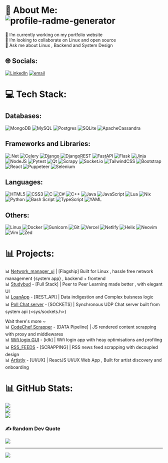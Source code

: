 # 💫 About Me: <img height="auto" src="https://komarev.com/ghpvc/?username=Blazzzee&label=Profile%20views&color=0e75b6&style=flat" alt="profile-radme-generator" />
🔭 I’m currently working on my portfolio website<br>👯 I’m looking to collaborate on Linux and open source<br>💬 Ask me about Linux , Backend and System Design


## 🌐 Socials:
[![LinkedIn](https://img.shields.io/badge/LinkedIn-%230077B5.svg?logo=linkedin&logoColor=white)](https://in.linkedin.com/in/maanik-khurana-0298b4296) [![email](https://img.shields.io/badge/Email-D14836?logo=gmail&logoColor=white)](mailto:maanikhurana1007@gmail.com) 

# 💻 Tech Stack:
## Databases:
![MongoDB](https://img.shields.io/badge/MongoDB-%234ea94b.svg?style=for-the-badge&logo=mongodb&logoColor=white) ![MySQL](https://img.shields.io/badge/mysql-4479A1.svg?style=for-the-badge&logo=mysql&logoColor=white) ![Postgres](https://img.shields.io/badge/postgres-%23316192.svg?style=for-the-badge&logo=postgresql&logoColor=white) ![SQLite](https://img.shields.io/badge/sqlite-%2307405e.svg?style=for-the-badge&logo=sqlite&logoColor=white) ![ApacheCassandra](https://img.shields.io/badge/cassandra-%231287B1.svg?style=for-the-badge&logo=apache-cassandra&logoColor=white)
## Frameworks and Libraries:
![.Net](https://img.shields.io/badge/.NET-5C2D91?style=for-the-badge&logo=.net&logoColor=white) ![Celery](https://img.shields.io/badge/celery-%23a9cc54.svg?style=for-the-badge&logo=celery&logoColor=ddf4a4) 
![Django](https://img.shields.io/badge/django-%23092E20.svg?style=for-the-badge&logo=django&logoColor=white) ![DjangoREST](https://img.shields.io/badge/DJANGO-REST-ff1709?style=for-the-badge&logo=django&logoColor=white&color=ff1709&labelColor=gray)
![FastAPI](https://img.shields.io/badge/FastAPI-005571?style=for-the-badge&logo=fastapi) ![Flask](https://img.shields.io/badge/flask-%23000.svg?style=for-the-badge&logo=flask&logoColor=white) ![Jinja](https://img.shields.io/badge/jinja-white.svg?style=for-the-badge&logo=jinja&logoColor=black) ![NodeJS](https://img.shields.io/badge/node.js-6DA55F?style=for-the-badge&logo=node.js&logoColor=white) ![Pytest](https://img.shields.io/badge/pytest-%23ffffff.svg?style=for-the-badge&logo=pytest&logoColor=2f9fe3) ![Qt](https://img.shields.io/badge/Qt-%23217346.svg?style=for-the-badge&logo=Qt&logoColor=white) ![Scrapy](https://img.shields.io/badge/scrapy-%2360a839.svg?style=for-the-badge&logo=scrapy&logoColor=d1d2d3) ![Socket.io](https://img.shields.io/badge/Socket.io-black?style=for-the-badge&logo=socket.io&badgeColor=010101) ![TailwindCSS](https://img.shields.io/badge/tailwindcss-%2338B2AC.svg?style=for-the-badge&logo=tailwind-css&logoColor=white) ![Bootstrap](https://img.shields.io/badge/bootstrap-%238511FA.svg?style=for-the-badge&logo=bootstrap&logoColor=white) ![React](https://img.shields.io/badge/react-%2320232a.svg?style=for-the-badge&logo=react&logoColor=%2361DAFB) ![Puppeteer](https://img.shields.io/badge/Puppeteer-white.svg?style=for-the-badge&logo=Puppeteer&logoColor=black) ![Selenium](https://img.shields.io/badge/-selenium-%43B02A?style=for-the-badge&logo=selenium&logoColor=white)
## Languages:
![HTML5](https://img.shields.io/badge/html5-%23E34F26.svg?style=for-the-badge&logo=html5&logoColor=white) ![CSS3](https://img.shields.io/badge/css3-%231572B6.svg?style=for-the-badge&logo=css3&logoColor=white) ![C](https://img.shields.io/badge/c-%2300599C.svg?style=for-the-badge&logo=c&logoColor=white) ![C#](https://img.shields.io/badge/c%23-%23239120.svg?style=for-the-badge&logo=csharp&logoColor=white) ![C++](https://img.shields.io/badge/c++-%2300599C.svg?style=for-the-badge&logo=c%2B%2B&logoColor=white) ![Java](https://img.shields.io/badge/java-%23ED8B00.svg?style=for-the-badge&logo=openjdk&logoColor=white) ![JavaScript](https://img.shields.io/badge/javascript-%23323330.svg?style=for-the-badge&logo=javascript&logoColor=%23F7DF1E) ![Lua](https://img.shields.io/badge/lua-%232C2D72.svg?style=for-the-badge&logo=lua&logoColor=white) ![Nix](https://img.shields.io/badge/NIX-5277C3.svg?style=for-the-badge&logo=NixOS&logoColor=white) ![Python](https://img.shields.io/badge/python-3670A0?style=for-the-badge&logo=python&logoColor=ffdd54) ![Bash Script](https://img.shields.io/badge/bash_script-%23121011.svg?style=for-the-badge&logo=gnu-bash&logoColor=white) ![TypeScript](https://img.shields.io/badge/typescript-%23007ACC.svg?style=for-the-badge&logo=typescript&logoColor=white) ![YAML](https://img.shields.io/badge/yaml-%23ffffff.svg?style=for-the-badge&logo=yaml&logoColor=151515)
## Others:
![Linux](https://img.shields.io/badge/Linux-FCC624?style=for-the-badge&logo=linux&logoColor=black) ![Docker](https://img.shields.io/badge/docker-%230db7ed.svg?style=for-the-badge&logo=docker&logoColor=white) ![Gunicorn](https://img.shields.io/badge/gunicorn-%298729.svg?style=for-the-badge&logo=gunicorn&logoColor=white) ![Git](https://img.shields.io/badge/git-%23F05033.svg?style=for-the-badge&logo=git&logoColor=white) ![Vercel](https://img.shields.io/badge/vercel-%23000000.svg?style=for-the-badge&logo=vercel&logoColor=white) ![Netlify](https://img.shields.io/badge/netlify-%23000000.svg?style=for-the-badge&logo=netlify&logoColor=#00C7B7) 
![Helix](https://img.shields.io/badge/Helix-%2328153e.svg?style=for-the-badge&logo=helix&logoColor=white) ![Neovim](https://img.shields.io/badge/NeoVim-%2357A143.svg?&style=for-the-badge&logo=neovim&logoColor=white) ![Vim](https://img.shields.io/badge/VIM-%2311AB00.svg?style=for-the-badge&logo=vim&logoColor=white) ![Zed](https://img.shields.io/badge/zedindustries-084CCF.svg?style=for-the-badge&logo=zedindustries&logoColor=white)

# 📊 Projects:
  📊 [Network_manager_ui](https://github.com/Blazzzeee/network_manager_ui) | [Flagship] Built for Linux , hassle free network management {system app} , backend + frontend  <br/>
  📊 [Studybud](https://github.com/Blazzzeee/studybud) - [Full Stack] | Peer to Peer Learning made better , with elegant UI <br/>
  📊 [LoanApp](https://github.com/Blazzzeee/loanapp_rest) - [REST_API] | Data indigestion and Complex buisness logic <br/>
  📊 [Poll Chat server](https://github.com/Blazzzeee/web_automation) - [SOCKETS] | Synchronous UDP Chat server built from system api (<sys/sockets.h>) <br/>

  Wait there's more ~ <br/>
  📊 [CodeChef Scrapper](https://github.com/Blazzzeee/cf_crappy) - [DATA Pipeline] | JS rendered content scrapping with proxy and middlewares <br/>
  📊 [Wifi login GUI](https://github.com/Blazzzeee/web_automation) - [idk] | Wifi login app with heay optimisations and profiling <br/>
  📊 [RSS_FEEDS](https://github.com/Blazzzeee/RSSFeed) - [SCRAPPING] | RSS news feed scrapping with decoupled design <br/>
  📊 [Artistly](https://github.com/Blazzzeee/artistly) - [UI/UX] | ReactJS UI/UX Web App , Built for artist discovery and onboarding <br/>

  

  
  
# 📊 GitHub Stats:
![](https://github-readme-stats.vercel.app/api?username=Blazzzeee&theme=github_dark&hide_border=false&include_all_commits=true&count_private=true)<br/>
![](https://nirzak-streak-stats.vercel.app/?user=Blazzzeee&theme=github_dark&hide_border=false)<br/>
![](https://github-readme-stats.vercel.app/api/top-langs/?username=Blazzzeee&theme=github_dark&hide_border=false&include_all_commits=true&count_private=true&layout=compact)

### ✍️ Random Dev Quote
![](https://quotes-github-readme.vercel.app/api?type=horizontal&theme=github_dark)

---
[![](https://visitcount.itsvg.in/api?id=Blazzzeee&icon=0&color=0)](https://visitcount.itsvg.in)

